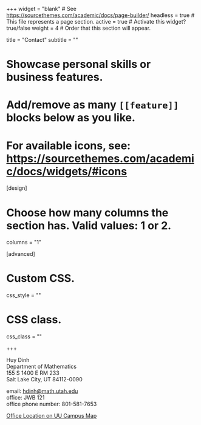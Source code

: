 +++
widget = "blank"  # See https://sourcethemes.com/academic/docs/page-builder/
headless = true  # This file represents a page section.
active = true  # Activate this widget? true/false
weight = 4  # Order that this section will appear.

title = "Contact"
subtitle = ""

# Showcase personal skills or business features.
# 
# Add/remove as many `[[feature]]` blocks below as you like.
# 
# For available icons, see: https://sourcethemes.com/academic/docs/widgets/#icons

[design]
  # Choose how many columns the section has. Valid values: 1 or 2.
  columns = "1"
  
[advanced]
 # Custom CSS. 
 css_style = ""
 
 # CSS class.
 css_class = ""


+++

Huy Dinh </br>
Department of Mathematics </br> 
155 S 1400 E RM 233 </br>
Salt Lake City, UT 84112-0090 </br>

email: hdinh@math.utah.edu </br>
office: JWB 121 </br>
office phone number: 801-581-7653</br>

<a href="https://map.utah.edu/?buildingnumber=9">Office Location on UU Campus Map</a> 